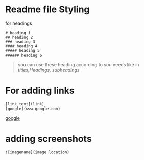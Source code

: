 # Readme file Styling
for headings
```
# heading 1
## heading 2
### heading 3
#### heading 4
##### heading 5
###### heading 6
```
> you can use these heading according to you needs like in _titles,Headings, subheadings_

# For adding links
```
[link text](link)
[google](www.google.com)
```
[google](www.google.com)

# adding screenshots
```
![imagename](image location)
```
